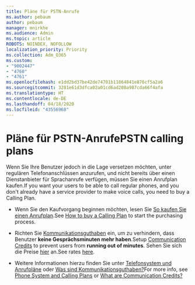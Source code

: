 ```yaml
---
title: Pläne für PSTN-Anrufe
ms.author: pebaum
author: pebaum
manager: mnirkhe
ms.audience: Admin
ms.topic: article
ROBOTS: NOINDEX, NOFOLLOW
localization_priority: Priority
ms.collection: Adm_O365
ms.custom:
- "9002447"
- "4760"
- "4761"
ms.openlocfilehash: e1dd2bd37be42de74701b11864841e876cf5a2a6
ms.sourcegitcommit: 3281e61d3dfca02a01cd6ad208a987cda66f4afa
ms.translationtype: HT
ms.contentlocale: de-DE
ms.lasthandoff: 04/18/2020
ms.locfileid: "43556968"
---
```

# <a name="pstn-calling-plans"></a><span data-ttu-id="2706d-102">Pläne für PSTN-Anrufe</span><span class="sxs-lookup"><span data-stu-id="2706d-102">PSTN calling plans</span></span>

<span data-ttu-id="2706d-103">Wenn Sie Ihre Benutzer jedoch in die Lage versetzen möchten, unter regulären Telefonanschlüssen anzurufen, und nicht bereits über einen Dienstanbieter für Sprachanrufe verfügen, müssen Sie einen Anrufplan kaufen.</span><span class="sxs-lookup"><span data-stu-id="2706d-103">If you want your users to be able to call regular phones, and you don't already have a service provider to make voice calls, you need to buy a Calling Plan.</span></span>

- <span data-ttu-id="2706d-104">Wenn Sie den Kaufvorgang beginnen möchten, lesen Sie [So kaufen Sie einen Anrufplan](https://docs.microsoft.com/MicrosoftTeams/calling-plans-for-office-365).</span><span class="sxs-lookup"><span data-stu-id="2706d-104">See [How to buy a Calling Plan](https://docs.microsoft.com/MicrosoftTeams/calling-plans-for-office-365) to start the purchasing process.</span></span>

- <span data-ttu-id="2706d-105">Richten Sie [Kommunikationsguthaben](https://docs.microsoft.com/microsoftteams/set-up-communications-credits-for-your-organization) ein, um zu verhindern, dass Benutzer **keine Gesprächsminuten mehr haben**.</span><span class="sxs-lookup"><span data-stu-id="2706d-105">Setup [Communication Credits](https://docs.microsoft.com/microsoftteams/set-up-communications-credits-for-your-organization) to prevent users from **running out of minutes**.</span></span> <span data-ttu-id="2706d-106">Sehen Sie sich die Preise [hier](https://products.office.com/microsoft-teams/voice-calling) an.</span><span class="sxs-lookup"><span data-stu-id="2706d-106">See rates [here](https://products.office.com/microsoft-teams/voice-calling).</span></span> 

- <span data-ttu-id="2706d-107">Weitere Informationen hierzu finden Sie unter [Telefonsystem und Anrufpläne](https://docs.microsoft.com/MicrosoftTeams/calling-plan-landing-page) oder [Was sind Kommunikationsguthaben?](https://docs.microsoft.com/microsoftteams/what-are-communications-credits)</span><span class="sxs-lookup"><span data-stu-id="2706d-107">For more info, see [Phone System and Calling Plans](https://docs.microsoft.com/MicrosoftTeams/calling-plan-landing-page) or [What are Communication Credits?](https://docs.microsoft.com/microsoftteams/what-are-communications-credits)</span></span>
